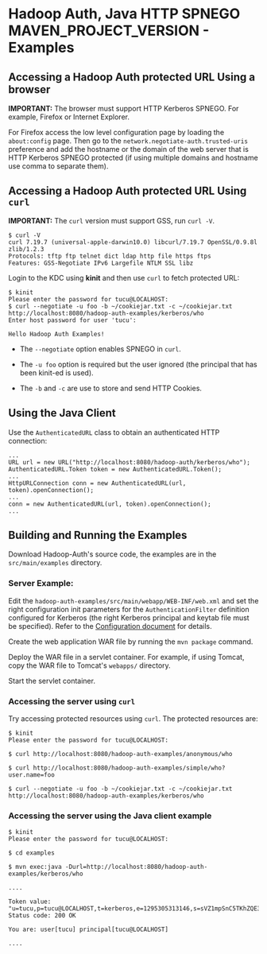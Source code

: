 <!---
  Licensed under the Apache License, Version 2.0 (the "License");
  you may not use this file except in compliance with the License.
  You may obtain a copy of the License at

   http://www.apache.org/licenses/LICENSE-2.0

  Unless required by applicable law or agreed to in writing, software
  distributed under the License is distributed on an "AS IS" BASIS,
  WITHOUT WARRANTIES OR CONDITIONS OF ANY KIND, either express or implied.
  See the License for the specific language governing permissions and
  limitations under the License. See accompanying LICENSE file.
-->

Hadoop Auth, Java HTTP SPNEGO MAVEN\_PROJECT\_VERSION - Examples
================================================================

Accessing a Hadoop Auth protected URL Using a browser
-----------------------------------------------------

**IMPORTANT:** The browser must support HTTP Kerberos SPNEGO. For example, Firefox or Internet Explorer.

For Firefox access the low level configuration page by loading the `about:config` page. Then go to the `network.negotiate-auth.trusted-uris` preference and add the hostname or the domain of the web server that is HTTP Kerberos SPNEGO protected (if using multiple domains and hostname use comma to separate them).

Accessing a Hadoop Auth protected URL Using `curl`
--------------------------------------------------

**IMPORTANT:** The `curl` version must support GSS, run `curl -V`.

    $ curl -V
    curl 7.19.7 (universal-apple-darwin10.0) libcurl/7.19.7 OpenSSL/0.9.8l zlib/1.2.3
    Protocols: tftp ftp telnet dict ldap http file https ftps
    Features: GSS-Negotiate IPv6 Largefile NTLM SSL libz

Login to the KDC using **kinit** and then use `curl` to fetch protected URL:

    $ kinit
    Please enter the password for tucu@LOCALHOST:
    $ curl --negotiate -u foo -b ~/cookiejar.txt -c ~/cookiejar.txt http://localhost:8080/hadoop-auth-examples/kerberos/who
    Enter host password for user 'tucu':

    Hello Hadoop Auth Examples!

* The `--negotiate` option enables SPNEGO in `curl`.

* The `-u foo` option is required but the user ignored (the principal that has been kinit-ed is used).

* The `-b` and `-c` are use to store and send HTTP Cookies.

Using the Java Client
---------------------

Use the `AuthenticatedURL` class to obtain an authenticated HTTP connection:

    ...
    URL url = new URL("http://localhost:8080/hadoop-auth/kerberos/who");
    AuthenticatedURL.Token token = new AuthenticatedURL.Token();
    ...
    HttpURLConnection conn = new AuthenticatedURL(url, token).openConnection();
    ...
    conn = new AuthenticatedURL(url, token).openConnection();
    ...

Building and Running the Examples
---------------------------------

Download Hadoop-Auth's source code, the examples are in the `src/main/examples` directory.

### Server Example:

Edit the `hadoop-auth-examples/src/main/webapp/WEB-INF/web.xml` and set the right configuration init parameters for the `AuthenticationFilter` definition configured for Kerberos (the right Kerberos principal and keytab file must be specified). Refer to the [Configuration document](./Configuration.html) for details.

Create the web application WAR file by running the `mvn package` command.

Deploy the WAR file in a servlet container. For example, if using Tomcat, copy the WAR file to Tomcat's `webapps/` directory.

Start the servlet container.

### Accessing the server using `curl`

Try accessing protected resources using `curl`. The protected resources are:

    $ kinit
    Please enter the password for tucu@LOCALHOST:

    $ curl http://localhost:8080/hadoop-auth-examples/anonymous/who

    $ curl http://localhost:8080/hadoop-auth-examples/simple/who?user.name=foo

    $ curl --negotiate -u foo -b ~/cookiejar.txt -c ~/cookiejar.txt http://localhost:8080/hadoop-auth-examples/kerberos/who

### Accessing the server using the Java client example

    $ kinit
    Please enter the password for tucu@LOCALHOST:

    $ cd examples

    $ mvn exec:java -Durl=http://localhost:8080/hadoop-auth-examples/kerberos/who

    ....

    Token value: "u=tucu,p=tucu@LOCALHOST,t=kerberos,e=1295305313146,s=sVZ1mpSnC5TKhZQE3QLN5p2DWBo="
    Status code: 200 OK

    You are: user[tucu] principal[tucu@LOCALHOST]

    ....
